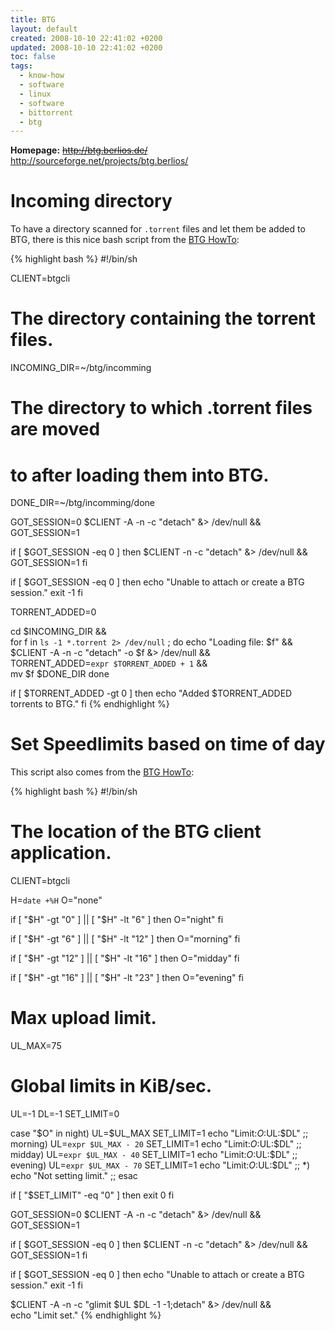 ```yaml
---
title: BTG
layout: default
created: 2008-10-10 22:41:02 +0200
updated: 2008-10-10 22:41:02 +0200
toc: false
tags:
  - know-how
  - software
  - linux
  - software
  - bittorrent
  - btg
---
```

**Homepage:** <del><http://btg.berlios.de/></del> <http://sourceforge.net/projects/btg.berlios/>


Incoming directory
==================

To have a directory scanned for `.torrent` files and let them be added to BTG, there is this nice bash script from
the [BTG HowTo](http://btg.berlios.de/howto.html#using-an-incoming-directory):

{% highlight bash %}
#!/bin/sh

CLIENT=btgcli
# The directory containing the torrent files.
INCOMING_DIR=~/btg/incomming
# The directory to which .torrent files are moved
# to after loading them into BTG.
DONE_DIR=~/btg/incomming/done

GOT_SESSION=0
$CLIENT -A -n -c "detach" &> /dev/null && GOT_SESSION=1

if [ $GOT_SESSION -eq 0 ]
then
  $CLIENT -n -c "detach" &> /dev/null && GOT_SESSION=1
fi

if [ $GOT_SESSION -eq 0 ]
then
  echo "Unable to attach or create a BTG session."
  exit -1
fi

TORRENT_ADDED=0

cd $INCOMING_DIR && \
for f in `ls -1 *.torrent 2> /dev/null` ; do
  echo "Loading file: $f" && \
  $CLIENT -A -n -c "detach" -o $f &> /dev/null && \
  TORRENT_ADDED=`expr $TORRENT_ADDED + 1` && \
  mv $f $DONE_DIR
done

if [ $TORRENT_ADDED -gt 0 ]
then
  echo "Added $TORRENT_ADDED torrents to BTG."
fi
{% endhighlight %}


Set Speedlimits based on time of day
====================================

This script also comes from the [BTG HowTo](http://btg.berlios.de/howto.html#setting-global-limits-based-on-the-time-of-the-day):

{% highlight bash %}
#!/bin/sh

# The location of the BTG client application.
CLIENT=btgcli

H=`date +%H`
O="none"

if [ "$H" -gt "0" ] || [ "$H" -lt "6" ]
then
    O="night"
fi

if [ "$H" -gt "6" ] || [ "$H" -lt "12" ]
then
    O="morning"
fi

if [ "$H" -gt "12" ] || [ "$H" -lt "16" ]
then
    O="midday"
fi

if [ "$H" -gt "16" ] || [ "$H" -lt "23" ]
then
    O="evening"
fi

# Max upload limit.
UL_MAX=75

# Global limits in KiB/sec.
UL=-1
DL=-1
SET_LIMIT=0

case "$O" in
    night)
       UL=$UL_MAX
       SET_LIMIT=1
       echo "Limit:$O:$UL:$DL"
       ;;
    morning)
       UL=`expr $UL_MAX - 20`
       SET_LIMIT=1
       echo "Limit:$O:$UL:$DL"
       ;;
    midday)
       UL=`expr $UL_MAX - 40`
       SET_LIMIT=1
       echo "Limit:$O:$UL:$DL"
       ;;
    evening)
       UL=`expr $UL_MAX - 70`
       SET_LIMIT=1
       echo "Limit:$O:$UL:$DL"
       ;;
    *)
       echo "Not setting limit."
       ;;
esac

if [ "$SET_LIMIT" -eq "0" ]
then
    exit 0
fi

GOT_SESSION=0
$CLIENT -A -n -c "detach" &> /dev/null && GOT_SESSION=1

if [ $GOT_SESSION -eq 0 ]
then
  $CLIENT -n -c "detach" &> /dev/null && GOT_SESSION=1
fi

if [ $GOT_SESSION -eq 0 ]
then
  echo "Unable to attach or create a BTG session."
  exit -1
fi

$CLIENT -A -n -c "glimit $UL $DL -1 -1;detach" &> /dev/null && \
echo "Limit set."
{% endhighlight %}
